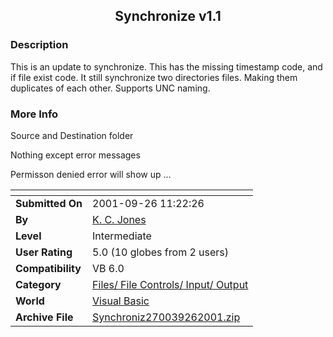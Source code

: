 ﻿<div align="center">

## Synchronize v1\.1


</div>

### Description

This is an update to synchronize. This has the missing timestamp code, and if file exist code. It still synchronize two directories files. Making them duplicates of each other. Supports UNC naming.
 
### More Info
 
Source and Destination folder

Nothing except error messages

Permisson denied error will show up ...


<span>             |<span>
---                |---
**Submitted On**   |2001-09-26 11:22:26
**By**             |[K\. C\. Jones](https://github.com/Planet-Source-Code/PSCIndex/blob/master/ByAuthor/k-c-jones.md)
**Level**          |Intermediate
**User Rating**    |5.0 (10 globes from 2 users)
**Compatibility**  |VB 6\.0
**Category**       |[Files/ File Controls/ Input/ Output](https://github.com/Planet-Source-Code/PSCIndex/blob/master/ByCategory/files-file-controls-input-output__1-3.md)
**World**          |[Visual Basic](https://github.com/Planet-Source-Code/PSCIndex/blob/master/ByWorld/visual-basic.md)
**Archive File**   |[Synchroniz270039262001\.zip](https://github.com/Planet-Source-Code/k-c-jones-synchronize-v1-1__1-27561/archive/master.zip)








